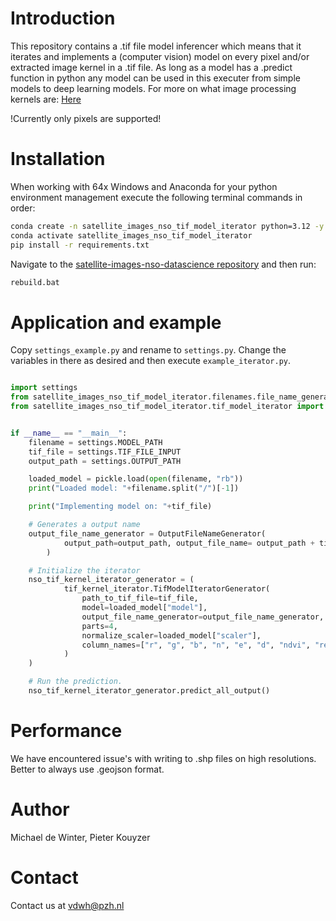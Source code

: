 # Introduction

This repository contains a .tif file  model inferencer which means that it iterates and implements a (computer vision) model on every pixel and/or extracted image kernel in a .tif file.
As long as a model has a .predict function in python any model can be used in this executer from simple models to deep learning models.
For more on what image processing kernels are: [Here](<https://en.wikipedia.org/wiki/Kernel_(image_processing)>)

!Currently only pixels are supported!

# Installation

When working with 64x Windows and Anaconda for your python environment management execute the following terminal commands in order:

```sh
conda create -n satellite_images_nso_tif_model_iterator python=3.12 -y
conda activate satellite_images_nso_tif_model_iterator
pip install -r requirements.txt
```

Navigate to the [satellite-images-nso-datascience repository](https://github.com/Provincie-Zuid-Holland/satellite-images-nso-datascience) and then run:

```sh
rebuild.bat
```


# Application and example

Copy `settings_example.py` and rename to `settings.py`. Change the variables in there as desired and then execute `example_iterator.py`.


```python

import settings
from satellite_images_nso_tif_model_iterator.filenames.file_name_generator import OutputFileNameGenerator
from satellite_images_nso_tif_model_iterator.tif_model_iterator import TifModelIteratorGenerator


if __name__ == "__main__":
    filename = settings.MODEL_PATH
    tif_file = settings.TIF_FILE_INPUT
    output_path = settings.OUTPUT_PATH

    loaded_model = pickle.load(open(filename, "rb"))
    print("Loaded model: "+filename.split("/")[-1])

    print("Implementing model on: "+tif_file)

    # Generates a output name
    output_file_name_generator = OutputFileNameGenerator(
            output_path=output_path, output_file_name= output_path + tif_file.split("/")[-1].replace(".tif", ".geojson")
        )

    # Initialize the iterator
    nso_tif_kernel_iterator_generator = (
            tif_kernel_iterator.TifModelIteratorGenerator(
                path_to_tif_file=tif_file,
                model=loaded_model["model"],
                output_file_name_generator=output_file_name_generator,
                parts=4,
                normalize_scaler=loaded_model["scaler"],
                column_names=["r", "g", "b", "n", "e", "d", "ndvi", "re_ndvi"],
            )
    )

    # Run the prediction.
    nso_tif_kernel_iterator_generator.predict_all_output()


```
# Performance

We have encountered issue's with writing to .shp files on high resolutions.
Better to always use .geojson format.

# Author

Michael de Winter, Pieter Kouyzer

# Contact

Contact us at vdwh@pzh.nl

